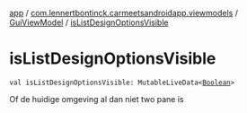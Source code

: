 [app](../../index.md) / [com.lennertbontinck.carmeetsandroidapp.viewmodels](../index.md) / [GuiViewModel](index.md) / [isListDesignOptionsVisible](./is-list-design-options-visible.md)

# isListDesignOptionsVisible

`val isListDesignOptionsVisible: MutableLiveData<`[`Boolean`](https://kotlinlang.org/api/latest/jvm/stdlib/kotlin/-boolean/index.html)`>`

Of de huidige omgeving al dan niet two pane is

